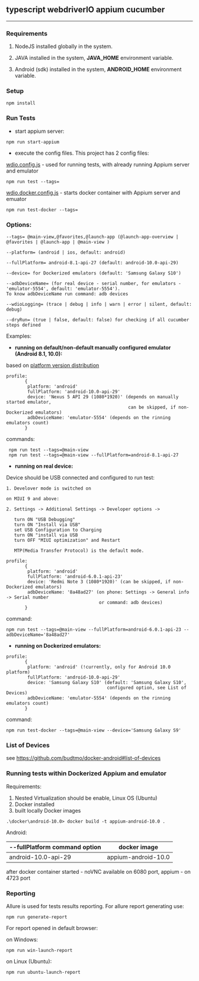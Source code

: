 
## typescript webdriverIO appium cucumber
---


### Requirements

1. NodeJS installed globally in the system.

2. JAVA installed in the system, **JAVA_HOME** environment variable.

3. Android (sdk) installed in the system, **ANDROID_HOME** environment variable.


### Setup

```
npm install
```

### Run Tests

* start appium server:

```
npm run start-appium
```

* execute the config files. This project has 2 config files:

[wdio.config.js](config/wdio.conf.js) - used for running tests, with already running Appium server
and emulator

```
npm run test --tags=
```

[wdio.docker.config.js](config/wdio.docker.conf.js) - starts docker container with Appium server and emuator

```
npm run test-docker --tags=
```

### Options:
```
--tags= @main-view,@favorites,@launch-app (@launch-app-overview | @favorites | @launch-app | @main-view )

--platform= (android | ios, default: android)

--fullPlatform= android-8.1-api-27 (default: android-10.0-api-29)

--device= for Dockerized emulators (default: 'Samsung Galaxy S10')

--adbDeviceName= (for real device - serial number, for emulators - 'emulator-5554', default: 'emulator-5554').
To know adbDeviceName run command: adb devices

--wdioLogging= (trace | debug | info | warn | error | silent, default: debug)

--dryRun= (true | false, default: false) for checking if all cucumber steps defined
```

Examples:

* **running on default/non-default manually configured emulator (Android 8.1, 10.0):**

based on [platform version distribution](https://developer.android.com/about/dashboards/index.html?utm_source=suzunone)

```
profile:
       {
        platform: 'android'
        fullPlatform: 'android-10.0-api-29'
        device: 'Nexus 5 API 29 (1080*1920)' (depends on manually started emulator,
                                              can be skipped, if non-Dockerized emulators)
        adbDeviceName: 'emulator-5554' (depends on the rinning emulators count)
       }
```

commands:
```
 npm run test --tags=@main-view
 npm run test --tags=@main-view --fullPlatform=android-8.1-api-27
```

* **running on real device:**

Device should be USB connected and configured to run test:
```
1. Develover mode is switched on

on MIUI 9 and above:

2. Settings -> Additional Settings -> Developer options ->

   turn ON "USB Debugging"
   turn ON "Install via USB"
   set USB Configuration to Charging
   turn ON "install via USB
   turn OFF "MIUI optimization" and Restart

   MTP(Media Transfer Protocol) is the default mode.
```

```
profile:
       {
        platform: 'android'
        fullPlatform: 'android-6.0.1-api-23'
        device: 'Redmi Note 3 (1080*1920)' (can be skipped, if non-Dockerized emulators)
        adbDeviceName: '8a48ad27' (on phone: Settings -> General info -> Serial number
                                   or command: adb devices)
       }
```

command:
```
npm run test --tags=@main-view --fullPlatform=android-6.0.1-api-23 --adbDeviceName='8a48ad27'
```

* **running on Dockerized emulators:**
```
profile:
       {
        platform: 'android' (!currently, only for Android 10.0 platform)
        fullPlatform: 'android-10.0-api-29'
        device: 'Samsung Galaxy S10' (default: 'Samsung Galaxy S10',
                                      configured option, see List of Devices)
        adbDeviceName: 'emulator-5554' (depends on the rinning emulators count)
       }
```

command:
```
npm run test-docker --tags=@main-view --device='Samsung Galaxy S9'
```

### List of Devices

see https://github.com/budtmo/docker-android#list-of-devices

### Running tests within Dockerized Appium and emulator

Requirements:

1. Nested Virtualization should be enable, Linux OS (Ubuntu)
2. Docker installed
3. built locally Docker images

```
.\docker\android-10.0> docker build -t appium-android-10.0 .

```

Android:

| --fullPlatform command option | docker image        |
| ----------------------------- | ------------------- |
| android-10.0-api-29           | appium-android-10.0 |

after docker container started - noVNC available on 6080 port, appium - on 4723 port


### Reporting

Allure is used for tests results reporting. For allure report generating use:

```
npm run generate-report
```

For report opened in default browser:

on Windows:

```
npm run win-launch-report
```

on Linux (Ubuntu):

```
npm run ubuntu-launch-report
```